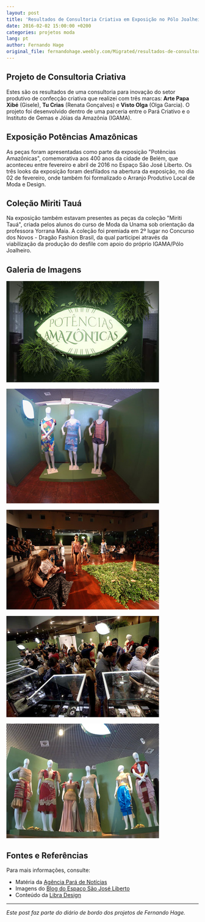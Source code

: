 ```yaml
---
layout: post
title: 'Resultados de Consultoria Criativa em Exposição no Pólo Joalheiro'
date: 2016-02-02 15:00:00 +0200
categories: projetos moda
lang: pt
author: Fernando Hage
original_file: fernandohage.weebly.com/Migrated/resultados-de-consultoria-criativa-em-exposicao-no-polo-joalheiro.html
---
```


## Projeto de Consultoria Criativa

Estes são os resultados de uma consultoria para inovação do setor produtivo de confecção criativa que realizei com três marcas: **Arte Papa Xibé** (Gisele), **Tu Crias** (Renata Gonçalves) e **Visto Olga** (Olga Garcia). O projeto foi desenvolvido dentro de uma parceria entre o Pará Criativo e o Instituto de Gemas e Jóias da Amazônia (IGAMA).

## Exposição Potências Amazônicas

As peças foram apresentadas como parte da exposição "Potências Amazônicas", comemorativa aos 400 anos da cidade de Belém, que aconteceu entre fevereiro e abril de 2016 no Espaço São José Liberto. Os três looks da exposição foram desfilados na abertura da exposição, no dia 02 de fevereiro, onde também foi formalizado o Arranjo Produtivo Local de Moda e Design.

## Coleção Miriti Tauá

Na exposição também estavam presentes as peças da coleção "Miriti Tauá", criada pelos alunos do curso de Moda da Unama sob orientação da professora Yorrana Maia. A coleção foi premiada em 2º lugar no Concurso dos Novos - Dragão Fashion Brasil, da qual participei através da viabilização da produção do desfile com apoio do próprio IGAMA/Pólo Joalheiro.

## Galeria de Imagens

![Resultados de Consultoria Criativa em Exposição no Pólo Joalheiro](/assets/images/2016-02-02-consultoria-criativa-exposicao-polo-joalheiro-01.jpg)

![Resultados de Consultoria Criativa em Exposição no Pólo Joalheiro](/assets/images/2016-02-02-consultoria-criativa-exposicao-polo-joalheiro-02.jpg)

![Resultados de Consultoria Criativa em Exposição no Pólo Joalheiro](/assets/images/2016-02-02-consultoria-criativa-exposicao-polo-joalheiro-03.jpg)

![Resultados de Consultoria Criativa em Exposição no Pólo Joalheiro](/assets/images/2016-02-02-consultoria-criativa-exposicao-polo-joalheiro-04.jpg)

![Resultados de Consultoria Criativa em Exposição no Pólo Joalheiro](/assets/images/2016-02-02-consultoria-criativa-exposicao-polo-joalheiro-05.jpg)

## Fontes e Referências

Para mais informações, consulte:

- Matéria da [Agência Pará de Notícias](https://www.agenciapara.com.br/)
- Imagens do [Blog do Espaço São José Liberto](http://espacosaojose.com.br/)
- Conteúdo da [Libra Design](https://www.libradesign.com.br/)

---

*Este post faz parte do diário de bordo dos projetos de Fernando Hage.*
